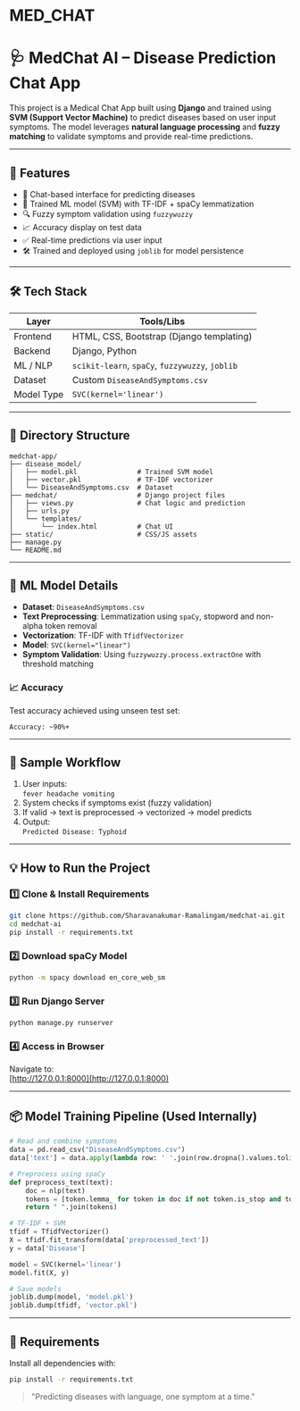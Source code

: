 # MED_CHAT
# 🩺 MedChat AI – Disease Prediction Chat App

This project is a Medical Chat App built using **Django** and trained using **SVM (Support Vector Machine)** to predict diseases based on user input symptoms. The model leverages **natural language processing** and **fuzzy matching** to validate symptoms and provide real-time predictions.

---

## 🚀 Features

- 💬 Chat-based interface for predicting diseases
- 🧠 Trained ML model (SVM) with TF-IDF + spaCy lemmatization
- 🔍 Fuzzy symptom validation using `fuzzywuzzy`
- 📈 Accuracy display on test data
- ✅ Real-time predictions via user input
- 🛠️ Trained and deployed using `joblib` for model persistence

---

## 🛠️ Tech Stack

| Layer          | Tools/Libs                          |
|----------------|-------------------------------------|
| Frontend       | HTML, CSS, Bootstrap (Django templating) |
| Backend        | Django, Python                      |
| ML / NLP       | `scikit-learn`, `spaCy`, `fuzzywuzzy`, `joblib` |
| Dataset        | Custom `DiseaseAndSymptoms.csv`     |
| Model Type     | `SVC(kernel='linear')`              |

---

## 📁 Directory Structure

```
medchat-app/
├── disease_model/
│   ├── model.pkl               # Trained SVM model
│   ├── vector.pkl              # TF-IDF vectorizer
│   └── DiseaseAndSymptoms.csv  # Dataset
├── medchat/                    # Django project files
│   ├── views.py                # Chat logic and prediction
│   ├── urls.py
│   └── templates/
│       └── index.html          # Chat UI
├── static/                     # CSS/JS assets
├── manage.py
└── README.md
```

---

## 🧠 ML Model Details

- **Dataset**: `DiseaseAndSymptoms.csv`
- **Text Preprocessing**: Lemmatization using `spaCy`, stopword and non-alpha token removal
- **Vectorization**: TF-IDF with `TfidfVectorizer`
- **Model**: `SVC(kernel="linear")`
- **Symptom Validation**: Using `fuzzywuzzy.process.extractOne` with threshold matching

### 📈 Accuracy

Test accuracy achieved using unseen test set:
```
Accuracy: ~90%+
```

---

## 🧪 Sample Workflow

1. User inputs:  
   `fever headache vomiting`
2. System checks if symptoms exist (fuzzy validation)
3. If valid → text is preprocessed → vectorized → model predicts
4. Output:  
   `Predicted Disease: Typhoid`

---

## 💡 How to Run the Project

### 1️⃣ Clone & Install Requirements
```bash
git clone https://github.com/Sharavanakumar-Ramalingam/medchat-ai.git
cd medchat-ai
pip install -r requirements.txt
```

### 2️⃣ Download spaCy Model
```bash
python -m spacy download en_core_web_sm
```

### 3️⃣ Run Django Server
```bash
python manage.py runserver
```

### 4️⃣ Access in Browser
Navigate to:  
[http://127.0.0.1:8000](http://127.0.0.1:8000)

---

## 📦 Model Training Pipeline (Used Internally)

```python
# Read and combine symptoms
data = pd.read_csv("DiseaseAndSymptoms.csv")
data['text'] = data.apply(lambda row: ' '.join(row.dropna().values.tolist()[1:]), axis=1)

# Preprocess using spaCy
def preprocess_text(text):
    doc = nlp(text)
    tokens = [token.lemma_ for token in doc if not token.is_stop and token.is_alpha]
    return " ".join(tokens)

# TF-IDF + SVM
tfidf = TfidfVectorizer()
X = tfidf.fit_transform(data['preprocessed_text'])
y = data['Disease']

model = SVC(kernel='linear')
model.fit(X, y)

# Save models
joblib.dump(model, 'model.pkl')
joblib.dump(tfidf, 'vector.pkl')
```

---

## 🧾 Requirements

Install all dependencies with:
```bash
pip install -r requirements.txt
```


> "Predicting diseases with language, one symptom at a time."
